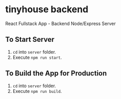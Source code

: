 # tinyhouse backend

React Fullstack App - Backend
Node/Express Server

## To Start Server

1. `cd` into `server` folder.
2. Execute `npm run start`.

## To Build the App for Production

1. `cd` into `server` folder.
2. Execute `npm run build`.
